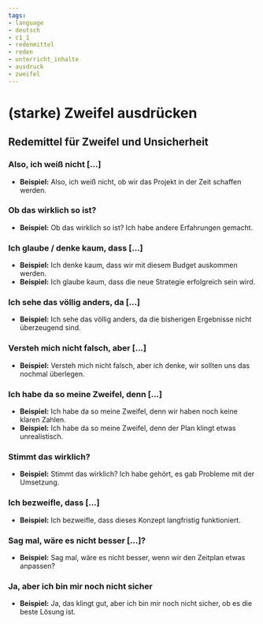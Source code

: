 ```yaml
---
tags:
- language
- deutsch
- c1_1
- redenmittel
- reden
- unterricht_inhalte
- ausdruck
- zweifel
---
```


# (starke) Zweifel ausdrücken

## Redemittel für Zweifel und Unsicherheit

### Also, ich weiß nicht [...]

- __Beispiel:__ Also, ich weiß nicht, ob wir das Projekt in der Zeit schaffen werden.

### Ob das wirklich so ist?

- __Beispiel:__ Ob das wirklich so ist? Ich habe andere Erfahrungen gemacht.

### Ich glaube / denke kaum, dass [...]

- __Beispiel:__ Ich denke kaum, dass wir mit diesem Budget auskommen werden.
- __Beispiel:__ Ich glaube kaum, dass die neue Strategie erfolgreich sein wird.

### Ich sehe das völlig anders, da [...]

- __Beispiel:__ Ich sehe das völlig anders, da die bisherigen Ergebnisse nicht überzeugend sind.

### Versteh mich nicht falsch, aber [...]

- __Beispiel:__ Versteh mich nicht falsch, aber ich denke, wir sollten uns das nochmal überlegen.

### Ich habe da so meine Zweifel, denn [...]

- __Beispiel:__ Ich habe da so meine Zweifel, denn wir haben noch keine klaren Zahlen.
- __Beispiel:__ Ich habe da so meine Zweifel, denn der Plan klingt etwas unrealistisch.

### Stimmt das wirklich?

- __Beispiel:__ Stimmt das wirklich? Ich habe gehört, es gab Probleme mit der Umsetzung.

### Ich bezweifle, dass [...]

- __Beispiel:__ Ich bezweifle, dass dieses Konzept langfristig funktioniert.

### Sag mal, wäre es nicht besser [...]?

- __Beispiel:__ Sag mal, wäre es nicht besser, wenn wir den Zeitplan etwas anpassen?

### Ja, aber ich bin mir noch nicht sicher

- __Beispiel:__ Ja, das klingt gut, aber ich bin mir noch nicht sicher, ob es die beste Lösung ist.
